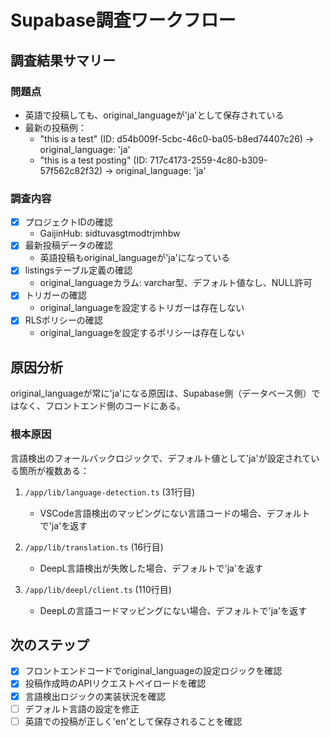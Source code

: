 # Supabase調査ワークフロー

## 調査結果サマリー

### 問題点
- 英語で投稿しても、original_languageが'ja'として保存されている
- 最新の投稿例：
  - "this is a test" (ID: d54b009f-5cbc-46c0-ba05-b8ed74407c26) → original_language: 'ja'
  - "this is a test posting" (ID: 717c4173-2559-4c80-b309-57f562c82f32) → original_language: 'ja'

### 調査内容

- [x] プロジェクトIDの確認
  - GaijinHub: sidtuvasgtmodtrjmhbw
- [x] 最新投稿データの確認
  - 英語投稿もoriginal_languageが'ja'になっている
- [x] listingsテーブル定義の確認
  - original_languageカラム: varchar型、デフォルト値なし、NULL許可
- [x] トリガーの確認
  - original_languageを設定するトリガーは存在しない
- [x] RLSポリシーの確認
  - original_languageを設定するポリシーは存在しない

## 原因分析

original_languageが常に'ja'になる原因は、Supabase側（データベース側）ではなく、フロントエンド側のコードにある。

### 根本原因
言語検出のフォールバックロジックで、デフォルト値として'ja'が設定されている箇所が複数ある：

1. `/app/lib/language-detection.ts` (31行目)
   - VSCode言語検出のマッピングにない言語コードの場合、デフォルトで'ja'を返す

2. `/app/lib/translation.ts` (16行目)
   - DeepL言語検出が失敗した場合、デフォルトで'ja'を返す

3. `/app/lib/deepl/client.ts` (110行目)
   - DeepLの言語コードマッピングにない場合、デフォルトで'ja'を返す

## 次のステップ

- [x] フロントエンドコードでoriginal_languageの設定ロジックを確認
- [x] 投稿作成時のAPIリクエストペイロードを確認
- [x] 言語検出ロジックの実装状況を確認
- [ ] デフォルト言語の設定を修正
- [ ] 英語での投稿が正しく'en'として保存されることを確認